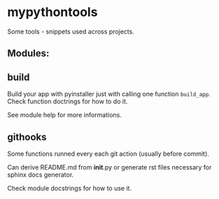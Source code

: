 mypythontools
=============

Some tools - snippets used across projects.

Modules:
--------

build
-----
Build your app with pyinstaller just with calling one function `build_app`.
Check function doctrings for how to do it.

See module help for more informations.

githooks
--------

Some functions runned every each git action (usually before commit).

Can derive README.md from __init__.py or generate rst files necessary for sphinx docs generator.

Check module docstrings for how to use it.